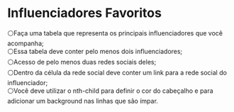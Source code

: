 <h1>   Influenciadores Favoritos</h1>

<div>
⚪Faça uma tabela que representa os principais influenciadores que você acompanha;
  <br>
⚪Essa tabela deve conter pelo menos dois influenciadores;
  <br>
⚪Acesso de pelo menos duas redes sociais deles;
  <br>
⚪Dentro da célula da rede social deve conter um link para a rede social do influenciador;
  <br>
⚪Você deve utilizar o nth-child para definir o cor do cabeçalho e para adicionar um background nas linhas que são ímpar.

</div>
